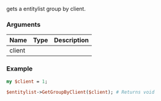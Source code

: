 gets a entitylist group by client.
### Arguments
**Name**|**Type**|**Description**
:---|:---|:---
client||

### Example

```perl
my $client = 1;

$entitylist->GetGroupByClient($client); # Returns void
```